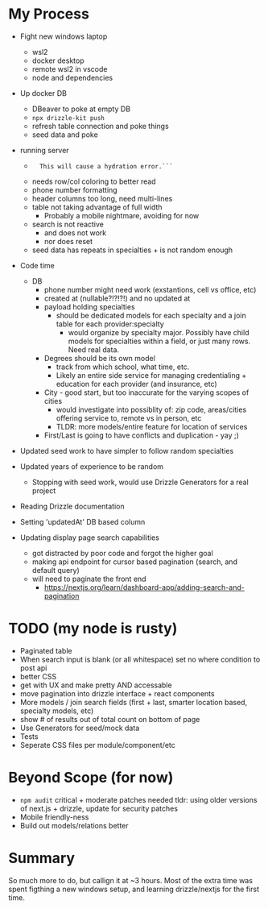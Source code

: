 # My Process
- Fight new windows laptop
  - wsl2
  - docker desktop
  - remote wsl2 in vscode
  - node and dependencies
- Up docker DB
  - DBeaver to poke at empty DB
  - `npx drizzle-kit push`
  - refresh table connection and poke things
  - seed data and poke
- running server
  - ```In HTML, <th> cannot be a child of <thead>.
      This will cause a hydration error.```
  - needs row/col coloring to better read
  - phone number formatting
  - header columns too long, need multi-lines
  - table not taking advantage of full width
    - Probably a mobile nightmare, avoiding for now
  - search is not reactive
    - and does not work
    - nor does reset
  - seed data has repeats in specialties + is not random enough
- Code time
  - DB
    - phone number might need work (exstantions, cell vs office, etc)
    - created at (nullable?!?!?!) and no updated at
    - payload holding specialties
      - should be dedicated models for each specialty and a join table for each provider:specialty
        - would organize by specialty major. Possibly have child models for specialties within a field, or just many rows. Need real data.
    - Degrees should be its own model
      - track from which school, what time, etc.
      - Likely an entire side service for managing credentialing + education for each provider (and insurance, etc)
    - City - good start, but too inaccurate for the varying scopes of cities
      - would investigate into possiblity of: zip code, areas/cities offering service to, remote vs in person, etc
      - TLDR: more models/entire feature for location of services
    - First/Last is going to have conflicts and duplication - yay ;)

- Updated seed work to have simpler to follow random specialties
- Updated years of experience to be random
  - Stopping with seed work, would use Drizzle Generators for a real project
- Reading Drizzle documentation
- Setting 'updatedAt' DB based column
- Updating display page search capabilities
  - got distracted by poor code and forgot the higher goal
  - making api endpoint for cursor based pagination (search, and default query)
  - will need to paginate the front end
    - https://nextjs.org/learn/dashboard-app/adding-search-and-pagination
  
# TODO (my node is rusty)
- Paginated table
- When search input is blank (or all whitespace) set no where condition to post api
- better CSS
- get with UX and make pretty AND accessable
- move pagination into drizzle interface + react components
- More models / join search fields (first + last, smarter location based, specialty models, etc)
- show # of results out of total count on bottom of page
- Use Generators for seed/mock data
- Tests
- Seperate CSS files per module/component/etc

# Beyond Scope (for now)
- `npm audit` critical + moderate patches needed
tldr: using older versions of next.js + drizzle, update for security patches
- Mobile friendly-ness
- Build out models/relations better

# Summary
So much more to do, but callign it at ~3 hours. Most of the extra time was spent figthing a new windows setup, and learning drizzle/nextjs for the first time.
